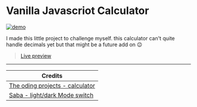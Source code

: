# Vanilla Javascriot Calculator

[![demo](https://jeremie-r.github.io/Calculator/assets/demo.png)](https://jeremie-r.github.io/Calculator/index.html)

I made this little project to challenge myself. 
this calculator can't quite handle decimals yet but that might be a future add on 😉


> [Live preview](https://jeremie-r.github.io/Calculator/index.html)

***

| Credits |
|---|
| [The oding projects - calculator](https://www.theodinproject.com/lessons/foundations-calculator) |
| [Saba - light/dark Mode switch](https://codepen.io/alvarotrigo/pen/zYPydpB)  |